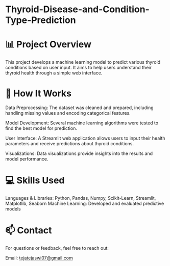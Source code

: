 # Thyroid-Disease-and-Condition-Type-Prediction

# 📊 Project Overview
This project develops a machine learning model to predict various thyroid conditions based on user input. It aims to help users understand their thyroid health through a simple web interface.

# 🔧 How It Works
Data Preprocessing: The dataset was cleaned and prepared, including handling missing values and encoding categorical features.

Model Development: Several machine learning algorithms were tested to find the best model for prediction.

User Interface: A Streamlit web application allows users to input their health parameters and receive predictions about thyroid conditions.

Visualizations: Data visualizations provide insights into the results and model performance.

# 💻 Skills Used
Languages & Libraries: Python, Pandas, Numpy, Scikit-Learn, Streamlit, Matplotlib, Seaborn
Machine Learning: Developed and evaluated predictive models

# 📫 Contact
For questions or feedback, feel free to reach out:

Email: tejatejaswi07@gmail.com
